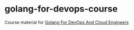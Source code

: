 # golang-for-devops-course

Course material for [Golang For DevOps And Cloud Engineers](https://www.udemy.com/course/golang-for-devops-and-cloud-engineers/?referralCode=5A05F011338E0C54EAE7)
